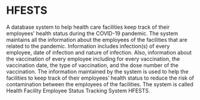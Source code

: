 # HFESTS

A database system to help health care facilities keep track of their employees’ health status during the COVID-19 pandemic. The system maintains all the information about the employees of the facilities that are related to the pandemic. Information includes infection(s) of every employee, date of infection and nature of infection. Also, information about the vaccination of every employee including for every vaccination, the vaccination date, the type of vaccination, and the dose number of the vaccination. The information maintained by the system is used to help the facilities to keep track of their employees’ health status to reduce the risk of contamination between the employees of the facilities. The system is called Health Facility Employee Status Tracking System HFESTS.
